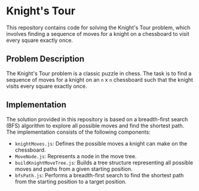 # Knight's Tour

This repository contains code for solving the Knight's Tour problem, which involves finding a sequence of moves for a knight on a chessboard to visit every square exactly once.

## Problem Description

The Knight's Tour problem is a classic puzzle in chess. The task is to find a sequence of moves for a knight on an `n` x `n` chessboard such that the knight visits every square exactly once.

## Implementation

The solution provided in this repository is based on a breadth-first search (BFS) algorithm to explore all possible moves and find the shortest path. The implementation consists of the following components:

- `knightMoves.js`: Defines the possible moves a knight can make on the chessboard.
- `MoveNode.js`: Represents a node in the move tree.
- `buildKnightMoveTree.js`: Builds a tree structure representing all possible moves and paths from a given starting position.
- `bfsPath.js`: Performs a breadth-first search to find the shortest path from the starting position to a target position.

